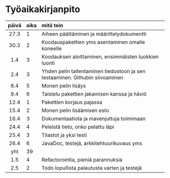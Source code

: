 # Työaikakirjanpito

| päivä | aika | mitä tein  |
| :----:|:-----| :-----|
| 27.3  | 1    | Aiheen päättäminen ja määrittelydokumentti |
| 30.3  | 2    | Koodauspakettien yms asentaminen omalle koneelle |
| 1.4   | 3    | Koodauksen aloittaminen, ensimmäisten luokkien luonti |
| 2.4   | 3    | Yhden pelin tallentaminen tiedostoon ja sen testaaminen. Githubin siivoaminen|
| 8.4   | 5    | Monen pelin lisäys |
| 9.4   | 6    | Taistelu pakettien jakamisen kanssa ja häviö|
| 12.4  | 1    | Pakettien korjaus pajassa|
| 15.4  | 2    | Monen pelin lisäämisen esto|
| 16.4  | 3    | Dokumentaatiota ja mavenjuttuja toimimaan|
| 24.4  | 4    | Peleistä tieto, onko pelattu läpi | 
| 25.4  | 3    | Tilastot ja yksi testi |
| 26.4  | 6    | JavaDoc, testejä, arkkitehtuurikuvaus yms |
| yht   | 39   |  |
| 1.5   | 4    | Refactorointia, pieniä parannuksia |
| 2.5   | 2    | Todo lopullista palautusta varten ja testejä |

